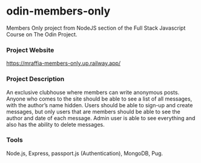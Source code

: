 # odin-members-only
Members Only project from NodeJS section of the Full Stack Javascript Course on The Odin Project.

### Project Website
https://mraffia-members-only.up.railway.app/

### Project Description
An exclusive clubhouse where members can write anonymous posts. Anyone who comes to the site should be able to see a list of all messages, with the author’s name hidden. Users should be able to sign-up and create messages, but only users that are members should be able to see the author and date of each message. Admin user is able to see everything and also has the ability to delete messages.

### Tools
Node.js, Express, passport.js (Authentication), MongoDB, Pug.
